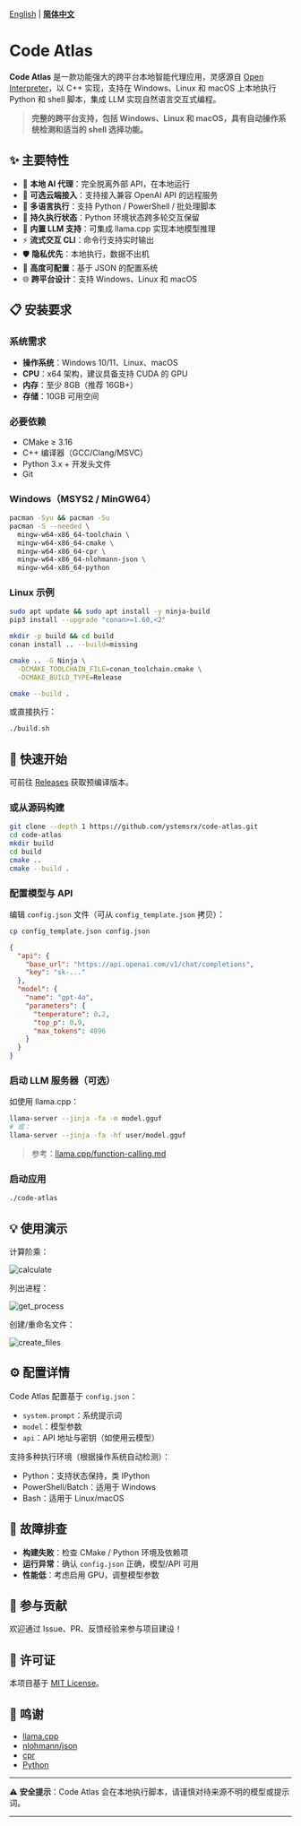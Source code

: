 [English](README.md) | [**简体中文**](README.zh.md)

# Code Atlas

**Code Atlas** 是一款功能强大的跨平台本地智能代理应用，灵感源自 [Open Interpreter](https://github.com/OpenInterpreter/open-interpreter)，以 C++ 实现，支持在 Windows、Linux 和 macOS 上本地执行 Python 和 shell 脚本，集成 LLM 实现自然语言交互式编程。

> **完整的跨平台支持，包括 Windows、Linux 和 macOS，具有自动操作系统检测和适当的 shell 选择功能。**

## ✨ 主要特性

* 🤖 **本地 AI 代理**：完全脱离外部 API，在本地运行
* 💬 **可选云端接入**：支持接入兼容 OpenAI API 的远程服务
* 🐍 **多语言执行**：支持 Python / PowerShell / 批处理脚本
* 🔄 **持久执行状态**：Python 环境状态跨多轮交互保留
* 🚀 **内置 LLM 支持**：可集成 llama.cpp 实现本地模型推理
* ⚡ **流式交互 CLI**：命令行支持实时输出
* 🛡️ **隐私优先**：本地执行，数据不出机
* 🔧 **高度可配置**：基于 JSON 的配置系统
* 🌐 **跨平台设计**：支持 Windows、Linux 和 macOS

## 📋 安装要求

### 系统需求

* **操作系统**：Windows 10/11、Linux、macOS
* **CPU**：x64 架构，建议具备支持 CUDA 的 GPU
* **内存**：至少 8GB（推荐 16GB+）
* **存储**：10GB 可用空间

### 必要依赖

* CMake ≥ 3.16
* C++ 编译器（GCC/Clang/MSVC）
* Python 3.x + 开发头文件
* Git

### Windows（MSYS2 / MinGW64）

```bash
pacman -Syu && pacman -Su
pacman -S --needed \
  mingw-w64-x86_64-toolchain \
  mingw-w64-x86_64-cmake \
  mingw-w64-x86_64-cpr \
  mingw-w64-x86_64-nlohmann-json \
  mingw-w64-x86_64-python
```

### Linux 示例

```bash
sudo apt update && sudo apt install -y ninja-build
pip3 install --upgrade "conan>=1.60,<2"

mkdir -p build && cd build
conan install .. --build=missing

cmake .. -G Ninja \
  -DCMAKE_TOOLCHAIN_FILE=conan_toolchain.cmake \
  -DCMAKE_BUILD_TYPE=Release

cmake --build .
```

或直接执行：

```bash
./build.sh
```

## 🚀 快速开始

可前往 [Releases](https://github.com/ystemsrx/code-atlas/releases) 获取预编译版本。

### 或从源码构建

```bash
git clone --depth 1 https://github.com/ystemsrx/code-atlas.git
cd code-atlas
mkdir build
cd build
cmake ..
cmake --build .
```

### 配置模型与 API

编辑 `config.json` 文件（可从 `config_template.json` 拷贝）：

```bash
cp config_template.json config.json
```

```json
{
  "api": {
    "base_url": "https://api.openai.com/v1/chat/completions",
    "key": "sk-..."
  },
  "model": {
    "name": "gpt-4o",
    "parameters": {
      "temperature": 0.2,
      "top_p": 0.9,
      "max_tokens": 4096
    }
  }
}
```

### 启动 LLM 服务器（可选）

如使用 llama.cpp：

```bash
llama-server --jinja -fa -m model.gguf
# 或：
llama-server --jinja -fa -hf user/model.gguf
```

> 参考：[llama.cpp/function-calling.md](https://github.com/ggml-org/llama.cpp/blob/master/docs/function-calling.md)

### 启动应用

```bash
./code-atlas
```

## 💡 使用演示

计算阶乘：

![calculate](https://github.com/ystemsrx/code-atlas/blob/master/assets/run_calculate.png?raw=true)

列出进程：

![get_process](https://github.com/ystemsrx/code-atlas/blob/master/assets/run_get_process.png?raw=true)

创建/重命名文件：

![create_files](https://github.com/ystemsrx/code-atlas/blob/master/assets/run_create_files.png?raw=true)

## ⚙️ 配置详情

Code Atlas 配置基于 `config.json`：

* `system.prompt`：系统提示词
* `model`：模型参数
* `api`：API 地址与密钥（如使用云模型）

支持多种执行环境（根据操作系统自动检测）：

* Python：支持状态保持，类 IPython
* PowerShell/Batch：适用于 Windows
* Bash：适用于 Linux/macOS

## 🧩 故障排查

* **构建失败**：检查 CMake / Python 环境及依赖项
* **运行异常**：确认 `config.json` 正确，模型/API 可用
* **性能低**：考虑启用 GPU，调整模型参数

## 🙌 参与贡献

欢迎通过 Issue、PR、反馈经验来参与项目建设！

## 📄 许可证

本项目基于 [MIT License](LICENSE)。

## 🙏 鸣谢

* [llama.cpp](https://github.com/ggml-org/llama.cpp)
* [nlohmann/json](https://github.com/nlohmann/json)
* [cpr](https://github.com/libcpr/cpr)
* [Python](https://www.python.org)

---

⚠️ **安全提示**：Code Atlas 会在本地执行脚本，请谨慎对待来源不明的模型或提示词。

---
